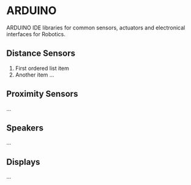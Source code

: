 # ARDUINO
ARDUINO IDE libraries for common sensors, actuators and electronical interfaces for Robotics.

## Distance Sensors
1. First ordered list item
2. Another item
...
## Proximity Sensors
...
## Speakers
...
## Displays
...
